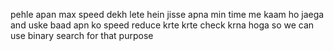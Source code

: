 pehle apan max speed dekh lete hein jisse apna min time me kaam ho jaega and uske baad apn ko speed reduce krte krte check krna hoga
so we can use binary search for that purpose